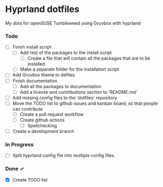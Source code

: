 # Hyprland dotfiles

My dots for openSUSE Tumbleweed using Gruvbox with hyprland

### Todo

- [ ] Finish install script
  - [ ] Add rest of the packages to the install script
    - [ ] Create a file that will contain all the packages that are to be installed
  - [ ] Make a separate folder for the installation script
- [ ] Add Gruvbox theme to defiles.
- [ ] Finish documentation
  - [ ] Add all the packages to documentation
  - [ ] Add a license and contributions section to 'README.md'
- [ ] Add missing config files to the 'dotfiles' repository
- [ ] Move the TODO list to github issues and kanban board, so that people can contribute
  - [ ] Create a pull request workflow
  - [ ] Create github actions
    - [ ] Spellchecking
- [ ] Create a development branch

### In Progress

- [ ] Split hyprland config file into multiple config files.

### Done ✓

- [x] Create TODO list
